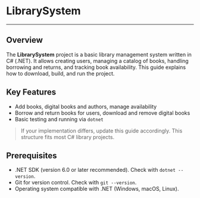 # LibrarySystem

---

## Overview

The **LibrarySystem** project is a basic library management system written in C# (.NET). It allows creating users, managing a catalog of books, handling borrowing and returns, and tracking book availability. This guide explains how to download, build, and run the project.

## Key Features

- Add books, digital books and authors, manage availability
- Borrow and return books for users, download and remove digital books
- Basic testing and running via `dotnet`

> If your implementation differs, update this guide accordingly. This structure fits most C# library projects.

## Prerequisites

- .NET SDK (version 6.0 or later recommended). Check with `dotnet --version`.
- Git for version control. Check with `git --version`.
- Operating system compatible with .NET (Windows, macOS, Linux).

